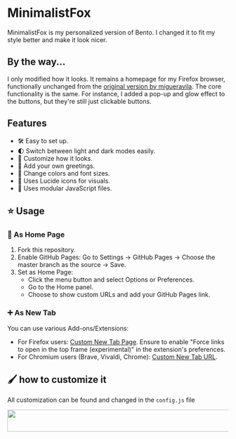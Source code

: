 # MinimalistFox

MinimalistFox is my personalized version of Bento. I changed it to fit my style better and make it look nicer.

## By the way...

I only modified how it looks. It remains a homepage for my Firefox browser, functionally unchanged from the [original version by migueravila](https://github.com/migueravila/Bento?tab=readme-ov-file). The core functionality is the same. For instance, I added a pop-up and glow effect to the buttons, but they're still just clickable buttons.

## Features

- 🛠️ Easy to set up.
- 🌓 Switch between light and dark modes easily.
- 🎨 Customize how it looks.
- 💬 Add your own greetings.
- 🎨 Change colors and font sizes.
- 🔵 Uses Lucide icons for visuals.
- 🧩 Uses modular JavaScript files.

## ⭐ Usage

### 🏡 As Home Page

1. Fork this repository.
2. Enable GitHub Pages: Go to Settings → GitHub Pages → Choose the master branch as the source → Save.
3. Set as Home Page:
   - Click the menu button and select Options or Preferences.
   - Go to the Home panel.
   - Choose to show custom URLs and add your GitHub Pages link.

### ➕ As New Tab

You can use various Add-ons/Extensions:

- For Firefox users: [Custom New Tab Page](https://addons.mozilla.org/en-US/firefox/addon/custom-new-tab-page/?src=search). Ensure to enable "Force links to open in the top frame (experimental)" in the extension's preferences.
- For Chromium users (Brave, Vivaldi, Chrome): [Custom New Tab URL](https://chrome.google.com/webstore/detail/custom-new-tab-url/mmjbdbjnoablegbkcklggeknkfcjkjia).

## 🖌️ how to customize it

All customization can be found and changed in the `config.js` file

<div style="text-align: center;">
  <img src="https://web.archive.org/web/20091027083754if_/http://geocities.com/yaumarco/fast_cat_icon.gif" width="950" height="50">
</div>

